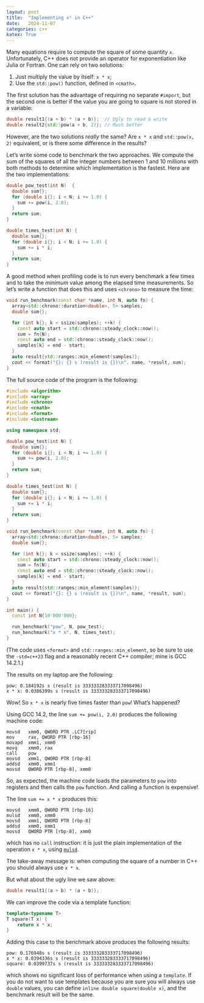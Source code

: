 ```yaml
---
layout: post
title:  "Implementing x² in C++"
date:   2024-11-07
categories: c++
katex: True
---
```


Many equations require to compute the square of some quantity `x`.
Unfortunately, C++ does not provide an operator for exponentiation like Julia or Fortran.
One can rely on two solutions:

1.  Just multiply the value by itself: `x * x`;
2.  Use the `std::pow()` function, defined in `<cmath>`.

The first solution has the advantage of requiring no separate `#import`, but the second one is better if the value you are going to square is not stored in a variable:

```c++
double result1{(a + b) * (a + b)};  // Ugly to read & write
double result2{std::pow(a + b, 2)}; // Much better
```

However, are the two solutions *really* the same? Are `x * x` and `std::pow(x, 2)` equivalent, or is there some difference in the results?

Let’s write some code to benchmark the two approaches.
We compute the sum of the squares of all the integer numbers between 1 and 10 millions with both methods to determine which implementation is the fastest.
Here are the two implementations:

```c++
double pow_test(int N)  {
  double sum{};
  for (double i{}; i < N; i += 1.0) {
    sum += pow(i, 2.0);
  }
  return sum;
}

double times_test(int N) {
  double sum{};
  for (double i{}; i < N; i += 1.0) {
    sum += i * i;
  }
  return sum;
}
```

A good method when profiling code is to run every benchmark a few times and to take the *minimum* value among the elapsed time measurements.
So let’s write a function that does this and uses `<chrono>` to measure the time:

```c++
void run_benchmark(const char *name, int N, auto fn) {
  array<std::chrono::duration<double>, 5> samples;
  double sum{};

  for (int k{}; k < ssize(samples); ++k) {
    const auto start = std::chrono::steady_clock::now();
    sum = fn(N);
    const auto end = std::chrono::steady_clock::now();
    samples[k] = end - start;
  }
  auto result{std::ranges::min_element(samples)};
  cout << format("{}: {} s (result is {})\n", name, *result, sum);
}
```

The full source code of the program is the following:

```c++
#include <algorithm>
#include <array>
#include <chrono>
#include <cmath>
#include <format>
#include <iostream>

using namespace std;

double pow_test(int N) {
  double sum{};
  for (double i{}; i < N; i += 1.0) {
    sum += pow(i, 2.0);
  }
  return sum;
}

double times_test(int N) {
  double sum{};
  for (double i{}; i < N; i += 1.0) {
    sum += i * i;
  }
  return sum;
}

void run_benchmark(const char *name, int N, auto fn) {
  array<std::chrono::duration<double>, 5> samples;
  double sum{};

  for (int k{}; k < ssize(samples); ++k) {
    const auto start = std::chrono::steady_clock::now();
    sum = fn(N);
    const auto end = std::chrono::steady_clock::now();
    samples[k] = end - start;
  }
  auto result{std::ranges::min_element(samples)};
  cout << format("{}: {} s (result is {})\n", name, *result, sum);
}

int main() {
  const int N{10'000'000};

  run_benchmark("pow", N, pow_test);
  run_benchmark("x * x", N, times_test);
}
```

(The code uses `<format>` and `std::ranges::min_element`, so be sure to use the `-std=c++23` flag and a reasonably recent C++ compiler; mine is GCC 14.2.1.)

The results on my laptop are the following:

```
pow: 0.184192s s (result is 333333283333717098496)
x * x: 0.0386399s s (result is 333333283333717098496)
```

Wow! So `x * x` is nearly five times faster than `pow`! What’s happened?

Using GCC 14.2, the line `sum += pow(i, 2.0)` produces the following machine code:

```assembler
movsd   xmm0, QWORD PTR .LC7[rip]
mov     rax, QWORD PTR [rbp-16]
movapd  xmm1, xmm0
movq    xmm0, rax
call    pow
movsd   xmm1, QWORD PTR [rbp-8]
addsd   xmm0, xmm1
movsd   QWORD PTR [rbp-8], xmm0
```

So, as expected, the machine code loads the parameters to `pow` into registers and then calls the `pow` function.
And calling a function is expensive!

The line `sum += x * x` produces this:

```assembler
movsd   xmm0, QWORD PTR [rbp-16]
mulsd   xmm0, xmm0
movsd   xmm1, QWORD PTR [rbp-8]
addsd   xmm0, xmm1
movsd   QWORD PTR [rbp-8], xmm0
```

which has no `call` instruction: it is just the plain implementation of the operation `x * x`, using [`mulsd`](https://www.felixcloutier.com/x86/mulsd).

The take-away message is: when computing the square of a number in C++ you should always use `x * x`.

But what about the ugly line we saw above:

```c++
double result1{(a + b) * (a + b)};
```

We can improve the code via a template function:

```c++
template<typename T>
T square(T x) {
    return x * x;
}
```

Adding this case to the benchmark above produces the following results:

```
pow: 0.176948s s (result is 333333283333717098496)
x * x: 0.0394336s s (result is 333333283333717098496)
square: 0.0399737s s (result is 333333283333717098496)
```

which shows no significant loss of performance when using a `template`.
If you do not want to use templates because you are sure you will always use `double` values, you can define `inline double square(double x)`, and the benchmark result will be the same.
